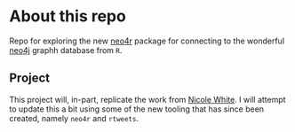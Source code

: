 # About this repo

Repo for exploring the new [neo4r](https://github.com/neo4j-rstats/neo4r) package for connecting to the wonderful [neo4j](https://neo4j.com/) graphh database from `R`.

## Project

This project will, in-part, replicate the work from [Nicole White](http://nicolewhite.github.io/neo4j-rstats/graphs-r-neo4j/#1).  I will attempt to update this a bit using some of the new tooling that has since been created, namely `neo4r` and `rtweets`.


